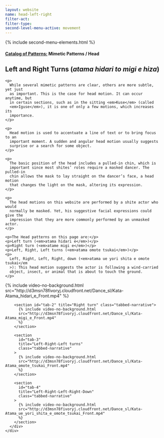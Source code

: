 ```yaml
---
layout: website
name: head-left-right
filter-act:
filter-type:
second-level-menu-active: movement
---
```


{% include second-menu-elements.html %}

<main class="page-content">
  <div class="text-container">
    <h4>
      <a href="/movement/">Catalog of Patterns:</a> Mimetic Patterns / Head
    </h4>
    <h2>Left and Right Turns (<em>atama hidari to migi e hiza</em>)</h2>

    <p>
      While several mimetic patterns are clear, others are more subtle, yet just
      as important. This is the case for head motion. It can occur anytime, but
      in certain sections, such as in the sitting <em>Kuse</em> (called
      <em>Iguse</em>), it is one of only a few motions, which increases its
      importance.
    </p>

    <p>
      Head motion is used to accentuate a line of text or to bring focus to an
      important moment. A sudden and angular head motion usually suggests
      surprise or a search for some object.
    </p>

    <p>
      The basic position of the head includes a pulled-in chin, which is
      important since most shites’ roles require a masked dancer. The pulled-in
      chin allows the mask to lay straight on the dancer’s face, a head motion
      that changes the light on the mask, altering its expression.
    </p>

    <p>
      The head motions on this website are performed by a shite actor who would
      normally be masked. Yet, his suggestive facial expressions could give the
      impression that they are more commonly performed by an unmasked actor.
    </p>

    <p>The Head patterns on this page are:</p>
    <p>Left turn (<em>atama hidari e</em>)</p>
    <p>Right turn (<em>atame migi e</em>)</p>
    <p>Left, Right, Left turns (<em>atama omote tsukai</em>)</p>
    <p>
      Left, Right, Left, Right, down (<em>atama ue yori shita e omote tsukai</em
      >): This head motion suggests the actor is following a wind-carried
      object, insect, or animal that is about to touch the ground.
    </p>
  </div>

  <div class="tabs-container">
    <div class="tabs-container__links">
      <div class="wrapper">
        <div id="tabs"></div>
      </div>
    </div>
    <div class="tabs-container__content">
      <div class="wrapper">
        <section id="tab-1" title="Left turn" class="tabbed-narrative">
          {% include video-no-background.html
          src="http://d3msn78fivoryj.cloudfront.net/Dance_sl/Kata-Atama_hidari_e_Front.mp4"
          %}
        </section>

        <section id="tab-2" title="Right turn" class="tabbed-narrative">
          {% include video-no-background.html
          src="http://d3msn78fivoryj.cloudfront.net/Dance_sl/Kata-Atama_migi_e_Front.mp4"
          %}
        </section>

        <section
          id="tab-3"
          title="Left-Right-Left turns"
          class="tabbed-narrative"
        >
          {% include video-no-background.html
          src="http://d3msn78fivoryj.cloudfront.net/Dance_sl/Kata-Atama_omote_tsukai_Front.mp4"
          %}
        </section>

        <section
          id="tab-4"
          title="Left-Right-Left-Right-Down"
          class="tabbed-narrative"
        >
          {% include video-no-background.html
          src="http://d3msn78fivoryj.cloudfront.net/Dance_sl/Kata-Atama_ue_yori_shita_e_omote_tsukai_Front.mp4"
          %}
        </section>
      </div>
    </div>
  </div>
</main>
